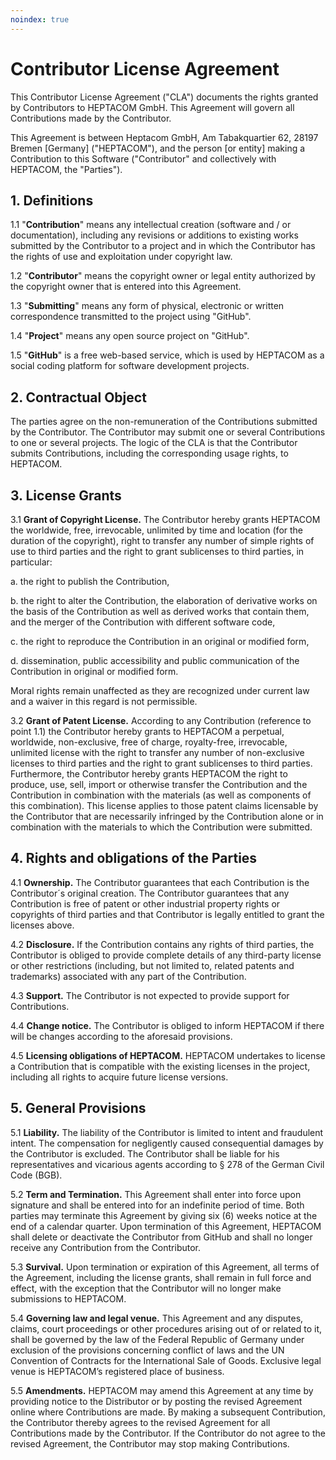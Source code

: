 ```yaml
---
noindex: true
---
```


# Contributor License Agreement

This Contributor License Agreement ("CLA") documents the rights granted by Contributors to HEPTACOM GmbH. This Agreement will govern all Contributions made by the Contributor.

This Agreement is between Heptacom GmbH, Am Tabakquartier 62, 28197 Bremen [Germany] ("HEPTACOM"), and the person [or entity] making a Contribution to this Software ("Contributor" and collectively with HEPTACOM, the "Parties").

## 1. Definitions

1.1 "**Contribution**" means any intellectual creation (software and / or documentation), including any revisions or additions to existing works submitted by the Contributor to a project and in which the Contributor has the rights of use and exploitation under copyright law.

1.2 "**Contributor**" means the copyright owner or legal entity authorized by the copyright owner that is entered into this Agreement.

1.3 "**Submitting**" means any form of physical, electronic or written correspondence transmitted to the project using "GitHub".

1.4 "**Project**" means any open source project on "GitHub".

1.5 "**GitHub**" is a free web-based service, which is used by HEPTACOM as a social coding platform for software development projects.

## 2. Contractual Object

The parties agree on the non-remuneration of the Contributions submitted by the Contributor. The Contributor may submit one or several Contributions to one or several projects. The logic of the CLA is that the Contributor submits Contributions, including the corresponding usage rights, to HEPTACOM.

## 3. License Grants

3.1 **Grant of Copyright License.** The Contributor hereby grants HEPTACOM the worldwide, free, irrevocable, unlimited by time and location (for the duration of the copyright), right to transfer any number of simple rights of use to third parties and the right to grant sublicenses to third parties, in particular:

  a. the right to publish the Contribution,

  b. the right to alter the Contribution, the elaboration of derivative works on the basis of the Contribution as well as derived works that contain them, and the merger of the Contribution with different software code,

  c. the right to reproduce the Contribution in an original or modified form,

  d. dissemination, public accessibility and public communication of the
  Contribution in original or modified form.

  Moral rights remain unaffected as they are recognized under current law and a waiver in this regard is not permissible.  

3.2 **Grant of Patent License.** According to any Contribution (reference to point 1.1) the Contributor hereby grants to HEPTACOM a perpetual, worldwide, non-exclusive, free of charge, royalty-free, irrevocable, unlimited license with the right to transfer any number of non-exclusive licenses to third parties and the right to grant sublicenses to third parties. Furthermore, the Contributor hereby grants HEPTACOM the right to produce, use, sell, import or otherwise transfer the Contribution and the Contribution in combination with the materials (as well as components of this combination). This license applies to those patent claims licensable by the Contributor that are necessarily infringed by the Contribution alone or in combination with the materials to which the Contribution were submitted.

## 4. Rights and obligations of the Parties

4.1 **Ownership.** The Contributor guarantees that each Contribution is the Contributor´s original creation. The Contributor guarantees that any Contribution is free of patent or other industrial property rights or copyrights of third parties and that Contributor is legally entitled to grant the licenses above.

4.2 **Disclosure.** If the Contribution contains any rights of third parties, the Contributor is obliged to provide complete details of any third-party license or other restrictions (including, but not limited to, related patents and trademarks) associated with any part of the Contribution.

4.3 **Support.** The Contributor is not expected to provide support for Contributions.

4.4 **Change notice.** The Contributor is obliged to inform HEPTACOM if there will be changes according to the aforesaid provisions.

4.5 **Licensing obligations of HEPTACOM.** HEPTACOM undertakes to license a Contribution that is compatible with the existing licenses in the project, including all rights to acquire future license versions.

## 5. General Provisions

5.1 **Liability.** The liability of the Contributor is limited to intent and fraudulent intent. The compensation for negligently caused consequential damages by the Contributor is excluded. The Contributor shall be liable for his representatives and vicarious agents according to § 278 of the German Civil Code (BGB).

5.2 **Term and Termination.** This Agreement shall enter into force upon signature and shall be entered into for an indefinite period of time. Both parties may terminate this Agreement by giving six (6) weeks notice at the end of a calendar quarter. Upon termination of this Agreement, HEPTACOM shall delete or deactivate the Contributor from GitHub and shall no longer receive any Contribution from the Contributor.

5.3 **Survival.** Upon termination or expiration of this Agreement, all terms of the Agreement, including the license grants, shall remain in full force and effect, with the exception that the Contributor will no longer make submissions to HEPTACOM.

5.4 **Governing law and legal venue.** This Agreement and any disputes, claims, court proceedings or other procedures arising out of or related to it, shall be governed by the law of the Federal Republic of Germany under exclusion of the provisions concerning conflict of laws and the UN Convention of Contracts for the International Sale of Goods. Exclusive legal venue is HEPTACOM’s registered place of business.

5.5 **Amendments.** HEPTACOM may amend this Agreement at any time by providing notice to the Distributor or by posting the revised Agreement online where Contributions are made. By making a subsequent Contribution, the Contributor thereby agrees to the revised Agreement for all Contributions made by the Contributor. If the Contributor do not agree to the revised Agreement, the Contributor may stop making Contributions.
